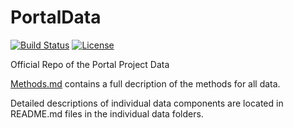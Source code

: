 # PortalData

[![Build Status](https://travis-ci.org/weecology/PortalData.svg?branch=master)](https://travis-ci.org/weecology/PortalData)
[![License](http://i.creativecommons.org/p/zero/1.0/88x31.png)](https://raw.githubusercontent.com/weecology/PortalData/master/LICENSE)

Official Repo of the Portal Project Data

[Methods.md](../SiteandMethods/Methods.md) contains a full decription of the methods for all data.

Detailed descriptions of individual data components are located in README.md files in the individual data folders.
